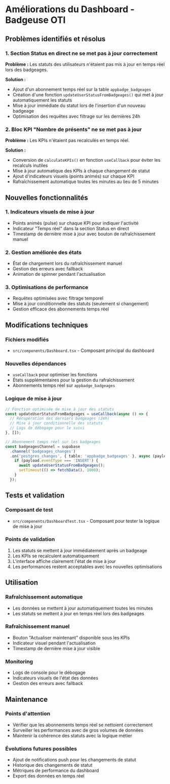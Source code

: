 # Améliorations du Dashboard - Badgeuse OTI

## Problèmes identifiés et résolus

### 1. Section Status en direct ne se met pas à jour correctement

**Problème :** Les statuts des utilisateurs n'étaient pas mis à jour en temps réel lors des badgeages.

**Solution :**
- Ajout d'un abonnement temps réel sur la table `appbadge_badgeages`
- Création d'une fonction `updateUserStatusFromBadgeages()` qui met à jour automatiquement les statuts
- Mise à jour immédiate du statut lors de l'insertion d'un nouveau badgeage
- Optimisation des requêtes avec filtrage sur les dernières 24h

### 2. Bloc KPI "Nombre de présents" ne se met pas à jour

**Problème :** Les KPIs n'étaient pas recalculés en temps réel.

**Solution :**
- Conversion de `calculateKPIs()` en fonction `useCallback` pour éviter les recalculs inutiles
- Mise à jour automatique des KPIs à chaque changement de statut
- Ajout d'indicateurs visuels (points animés) sur chaque KPI
- Rafraîchissement automatique toutes les minutes au lieu de 5 minutes

## Nouvelles fonctionnalités

### 1. Indicateurs visuels de mise à jour
- Points animés (pulse) sur chaque KPI pour indiquer l'activité
- Indicateur "Temps réel" dans la section Status en direct
- Timestamp de dernière mise à jour avec bouton de rafraîchissement manuel

### 2. Gestion améliorée des états
- État de chargement lors du rafraîchissement manuel
- Gestion des erreurs avec fallback
- Animation de spinner pendant l'actualisation

### 3. Optimisations de performance
- Requêtes optimisées avec filtrage temporel
- Mise à jour conditionnelle des statuts (seulement si changement)
- Gestion efficace des abonnements temps réel

## Modifications techniques

### Fichiers modifiés
- `src/components/Dashboard.tsx` - Composant principal du dashboard

### Nouvelles dépendances
- `useCallback` pour optimiser les fonctions
- États supplémentaires pour la gestion du rafraîchissement
- Abonnements temps réel sur `appbadge_badgeages`

### Logique de mise à jour
```typescript
// Fonction optimisée de mise à jour des statuts
const updateUserStatusFromBadgeages = useCallback(async () => {
  // Récupération des derniers badgeages (24h)
  // Mise à jour conditionnelle des statuts
  // Logs de débogage pour le suivi
}, []);

// Abonnement temps réel sur les badgeages
const badgeagesChannel = supabase
  .channel('badgeages_changes')
  .on('postgres_changes', { table: 'appbadge_badgeages' }, async (payload) => {
    if (payload.eventType === 'INSERT') {
      await updateUserStatusFromBadgeages();
      setTimeout(() => fetchData(), 1000);
    }
  });
```

## Tests et validation

### Composant de test
- `src/components/DashboardTest.tsx` - Composant pour tester la logique de mise à jour

### Points de validation
1. Les statuts se mettent à jour immédiatement après un badgeage
2. Les KPIs se recalculent automatiquement
3. L'interface affiche clairement l'état de mise à jour
4. Les performances restent acceptables avec les nouvelles optimisations

## Utilisation

### Rafraîchissement automatique
- Les données se mettent à jour automatiquement toutes les minutes
- Les statuts se mettent à jour en temps réel lors des badgeages

### Rafraîchissement manuel
- Bouton "Actualiser maintenant" disponible sous les KPIs
- Indicateur visuel pendant l'actualisation
- Timestamp de dernière mise à jour visible

### Monitoring
- Logs de console pour le débogage
- Indicateurs visuels de l'état des données
- Gestion des erreurs avec fallback

## Maintenance

### Points d'attention
- Vérifier que les abonnements temps réel se nettoient correctement
- Surveiller les performances avec de gros volumes de données
- Maintenir la cohérence des statuts avec la logique métier

### Évolutions futures possibles
- Ajout de notifications push pour les changements de statut
- Historique des changements de statut
- Métriques de performance du dashboard
- Export des données en temps réel
